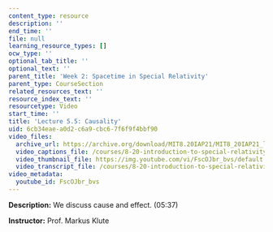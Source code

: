 ```yaml
---
content_type: resource
description: ''
end_time: ''
file: null
learning_resource_types: []
ocw_type: ''
optional_tab_title: ''
optional_text: ''
parent_title: 'Week 2: Spacetime in Special Relativity'
parent_type: CourseSection
related_resources_text: ''
resource_index_text: ''
resourcetype: Video
start_time: ''
title: 'Lecture 5.5: Causality'
uid: 6cb34eae-a0d2-c6a9-cbc6-7f6f9f4bbf90
video_files:
  archive_url: https://archive.org/download/MIT8.20IAP21/MIT8_20IAP21_lec05-5_300k.mp4
  video_captions_file: /courses/8-20-introduction-to-special-relativity-january-iap-2021/c581e3e650cc5834a3f76a2cceac204f_FscOJbr_bvs.vtt
  video_thumbnail_file: https://img.youtube.com/vi/FscOJbr_bvs/default.jpg
  video_transcript_file: /courses/8-20-introduction-to-special-relativity-january-iap-2021/342a9c448019f4e24033d1f7adf6e451_FscOJbr_bvs.pdf
video_metadata:
  youtube_id: FscOJbr_bvs
---
```


**Description:** We discuss cause and effect. (05:37)

**Instructor:** Prof. Markus Klute



